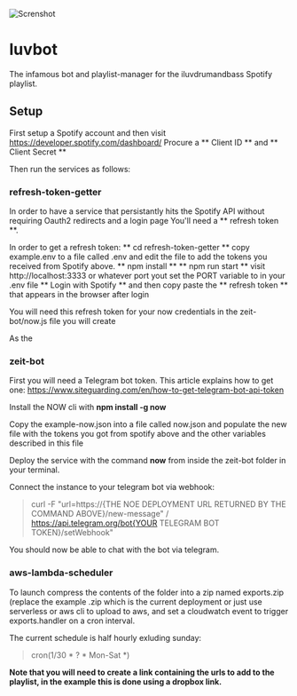 ![Screnshot](https://i.imgur.com//LMRjQJJs.png)
# luvbot
The infamous bot and playlist-manager for the iluvdrumandbass Spotify playlist.

## Setup
First setup a Spotify account and then visit https://developer.spotify.com/dashboard/
Procure a ** Client ID ** and ** Client Secret **

Then run the services as follows:

### refresh-token-getter

In order to have a service that persistantly hits the Spotify API without requiring Oauth2 redirects and a login page
You'll need a ** refresh token **.  

In order to get a refresh token:
** cd refresh-token-getter **
copy example.env to a file called .env and edit the file to add the tokens you received from Spotify above.
** npm install **
** npm run start **
visit http://localhost:3333 or whatever port yout set the PORT variable to in your .env file
** Login with Spotify ** and then copy paste the ** refresh token ** that appears in the browser after login

You will need this refresh token for your now credentials in the zeit-bot/now.js file you will create


As the 
### zeit-bot  

First you will need a Telegram bot token. This article explains how to get one:
https://www.siteguarding.com/en/how-to-get-telegram-bot-api-token

Install the NOW cli with **npm install -g now**  

Copy the example-now.json into a file called now.json and populate the new file with the tokens you got from spotify above
and the other variables described in this file

Deploy the service with the command **now** from inside the zeit-bot folder in your terminal.

Connect the instance to your telegram bot via webhook:
>curl -F "url=https://{THE NOE DEPLOYMENT URL RETURNED BY THE COMMAND ABOVE}/new-message" /
>https://api.telegram.org/bot{YOUR TELEGRAM BOT TOKEN}/setWebhook"

You should now be able to chat with the bot via telegram.

### aws-lambda-scheduler
To launch compress the contents of the folder into a zip named exports.zip (replace the example .zip which is the current deployment
or just use serverless or aws cli to upload to aws, and set a cloudwatch event to trigger exports.handler on a cron interval.

The current schedule is half hourly exluding sunday:
>cron(1/30 * ? * Mon-Sat *)

**Note that you will need to create a link containing the urls to add to the playlist, in the example this is
done using a dropbox link.**




